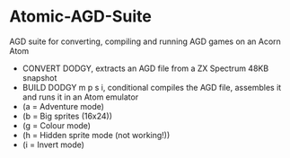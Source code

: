 # Atomic-AGD-Suite
AGD suite for converting, compiling and running AGD games on an Acorn Atom
* CONVERT DODGY, extracts an AGD file from a ZX Spectrum 48KB snapshot
* BUILD DODGY m p s i, conditional compiles the AGD file, assembles it and runs it in an Atom emulator
* (a = Adventure mode)
* (b = Big sprites (16x24))
* (g = Colour mode)
* (h = Hidden sprite mode (not working!))
* (i = Invert mode)
